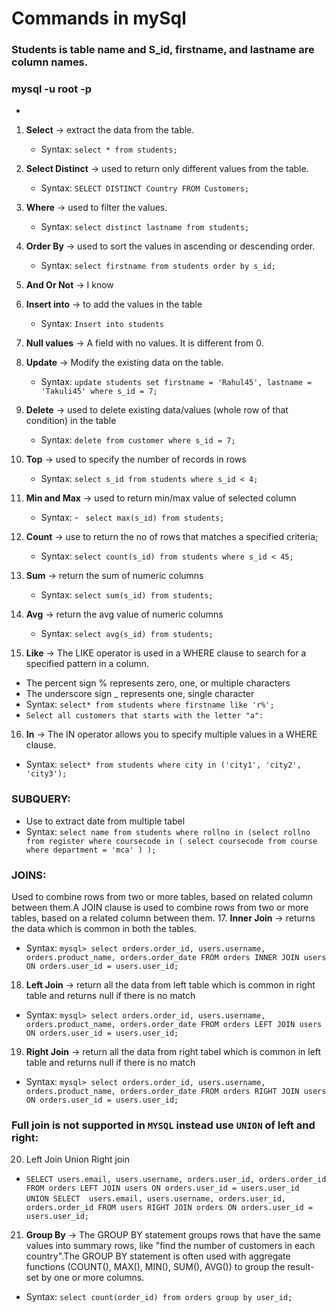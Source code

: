 # Commands in mySql

### Students is table name and S_id, firstname, and lastname are column names.
### mysql -u root -p
- 

1. **Select** -> extract the data from the table.
   - Syntax: `select * from students;`

2. **Select Distinct** -> used to return only different values from the table.
   - Syntax: `SELECT DISTINCT Country FROM Customers;`

3. **Where** -> used to filter the values.
   - Syntax: `select distinct lastname from students;`

4. **Order By** -> used to sort the values in ascending or descending order.
   - Syntax: `select firstname from students order by s_id;`

5. **And Or Not** -> I know

6. **Insert into** -> to add the values in the table
   - Syntax: `Insert into students`

7. **Null values** -> A field with no values. It is different from 0.

8. **Update** -> Modify the existing data on the table.
   - Syntax: `update students set firstname = 'Rahul45', lastname = 'Takuli45' where s_id = 7;`

9. **Delete** -> used to delete existing data/values (whole row of that condition) in the table
   - Syntax: `delete from customer where s_id = 7;`

10. **Top** -> used to specify the number of records in rows
    - Syntax: `select s_id from students where s_id < 4;`

11. **Min and Max** -> used to return min/max value of selected column
    - Syntax: - ` select max(s_id) from students;`<br>

12. **Count** -> use to return the no of rows that matches a specified criteria;
    - Syntax: `select count(s_id) from students where s_id < 45;`

13. **Sum** -> return the sum of numeric columns
    - Syntax: `select sum(s_id) from students;`

14. **Avg** -> return the avg value of numeric columns
    - Syntax:  `select avg(s_id) from students;`

15. **Like** -> The LIKE operator is used in a WHERE clause to search for a specified pattern in a column.
   - The percent sign % represents zero, one, or multiple characters
   - The underscore sign _ represents one, single character
   - Syntax: `select* from students where firstname like 'r%';` 
   - `Select all customers that starts with the letter "a":`

16. **In** -> The IN operator allows you to specify multiple values in a WHERE clause.
   - Syntax: `select* from students where city in ('city1', 'city2', 'city3');`
### SUBQUERY:
- Use to extract date from multiple tabel 
- Syntax: `select name from students where rollno in (select rollno from register where coursecode in ( select coursecode from course where department = 'mca' ) );`

### JOINS: 
Used to combine rows from two or more tables, based on related column between them.A JOIN clause is used to combine rows from two or more tables, based on a related column between them.
17. **Inner Join** -> returns the data which is common in both the tables.
   - Syntax:  `mysql> select orders.order_id, users.username, orders.product_name, orders.order_date FROM orders INNER JOIN users ON orders.user_id = users.user_id;`
18. **Left Join** -> return all the data from left table which is common in right table and returns null if there is no match
   - Syntax: `mysql> select orders.order_id, users.username, orders.product_name, orders.order_date FROM orders LEFT JOIN users ON orders.user_id = users.user_id;`
19. **Right Join** -> return all the data from right tabel which is common in left table and returns null if there is no match
   - Syntax: `mysql> select orders.order_id, users.username, orders.product_name, orders.order_date FROM orders RIGHT JOIN users ON orders.user_id = users.user_id;`
### Full join is not supported in `MYSQL` instead use `UNION` of left and right:
20. Left Join Union Right join
   - `SELECT
    users.email,
    users.username,
    orders.user_id,
    orders.order_id
FROM
    orders
LEFT JOIN
    users ON orders.user_id = users.user_id `
`UNION SELECT 
    users.email,
    users.username,
    orders.user_id,
    orders.order_id
FROM
    users
RIGHT JOIN
    orders ON orders.user_id = users.user_id;
`
21. **Group By** -> The GROUP BY statement groups rows that have the same values into summary rows, like "find the number of customers in each country".The GROUP BY statement is often used with aggregate functions (COUNT(), MAX(), MIN(), SUM(), AVG()) to group the result-set by one or more columns.
   - Syntax: `select count(order_id) from orders group by user_id;`
